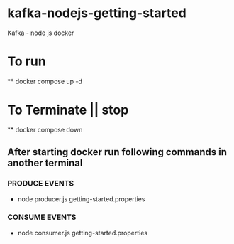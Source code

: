 # kafka-nodejs-getting-started
Kafka - node js docker 

# To run 
** docker compose up -d

# To Terminate || stop
** docker compose down

## After starting docker run following commands in another terminal
### PRODUCE EVENTS
* node producer.js getting-started.properties
### CONSUME EVENTS
* node consumer.js getting-started.properties 
